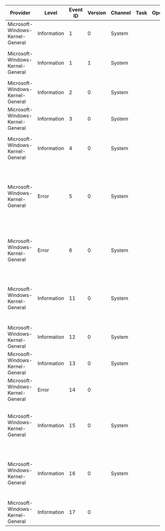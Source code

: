 Provider                          |  Level        |  Event ID  |  Version  |  Channel  |  Task  |  Opcode  |  Keyword                              |  Message
----------------------------------|---------------|------------|-----------|-----------|--------|----------|---------------------------------------|------------------------------------------------------------------------------------------------------------------------------------------
Microsoft-Windows-Kernel-General  |  Information  |  1         |  0        |  System   |        |          |  Time                                 |  The system time has changed to {NewTime} from {OldTime}.
Microsoft-Windows-Kernel-General  |  Information  |  1         |  1        |  System   |        |          |  Time                                 |  The system time has changed to {NewTime} from {OldTime}.Change Reason: {Reason}.
Microsoft-Windows-Kernel-General  |  Information  |  2         |  0        |  System   |        |          |                                       |  License policy-cache corruption detected.
Microsoft-Windows-Kernel-General  |  Information  |  3         |  0        |  System   |        |          |                                       |  License policy-cache corruption has been fixed.
Microsoft-Windows-Kernel-General  |  Information  |  4         |  0        |  System   |        |          |                                       |  License policy-cache has expired because it was not updated within expected duration.
Microsoft-Windows-Kernel-General  |  Error        |  5         |  0        |  System   |        |          |                                       |  {Registry Hive Recovered} Registry hive (file): '{ExtraString}' was corrupted and it has been recovered. Some data might have been lost.
Microsoft-Windows-Kernel-General  |  Error        |  6         |  0        |  System   |        |          |                                       |  An I/O operation initiated by the Registry failed unrecoverably.The Registry could not flush hive (file): '{ExtraString}'.
Microsoft-Windows-Kernel-General  |  Information  |  11        |  0        |  System   |        |          |                                       |  TxR init phase for hive {ExtraString} (TM: {TmId}; RM: {RmId}) finished with result={Status} (Internal code={InternalCode}).
Microsoft-Windows-Kernel-General  |  Information  |  12        |  0        |  System   |        |          |                                       |  The operating system started at system time {StartTime}.
Microsoft-Windows-Kernel-General  |  Information  |  13        |  0        |  System   |        |          |                                       |  The operating system is shutting down at system time {StopTime}.
Microsoft-Windows-Kernel-General  |  Error        |  14        |  0        |           |        |          |  KERNEL_GENERAL_SECURITY_ACCESSCHECK  |
Microsoft-Windows-Kernel-General  |  Information  |  15        |  0        |  System   |        |          |                                       |  Hive {HiveName} was reorganized with a starting size of {OriginalSize} bytes and an ending size of {NewSize} bytes.
Microsoft-Windows-Kernel-General  |  Information  |  16        |  0        |  System   |        |          |                                       |  The access history in hive {HiveName} was cleared updating {KeysUpdated} keys and creating {DirtyPages} modified pages.
Microsoft-Windows-Kernel-General  |  Information  |  17        |  0        |           |        |          |  KERNEL_GENERAL_TOKEN_SID_MANAGEMENT  |